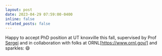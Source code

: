 ```yaml
---
layout: post
date: 2023-04-29 07:59:00-0400
inline: false
related_posts: false
---
```


Happy to accept PhD position at UT knoxville this fall, supervised by Prof [Sergei](https://scholar.google.co.in/citations?user=-cuxoSQAAAAJ&hl=en) and in collaboration with folks at ORNL[https://www.ornl.gov/] and sparkles: :smile:
